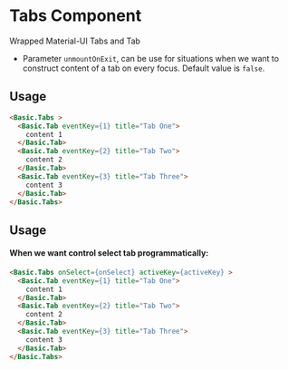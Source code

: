 # Tabs Component

Wrapped Material-UI Tabs and Tab

* Parameter `unmountOnExit`, can be use for situations when we want to construct content of a tab on every focus. Default value is `false`.

## Usage

```html
<Basic.Tabs >
  <Basic.Tab eventKey={1} title="Tab One">
    content 1
  </Basic.Tab>
  <Basic.Tab eventKey={2} title="Tab Two">
    content 2
  </Basic.Tab>
  <Basic.Tab eventKey={3} title="Tab Three">
    content 3
  </Basic.Tab>
</Basic.Tabs>
```
## Usage
#### When we want control select tab programmatically:
```html
<Basic.Tabs onSelect={onSelect} activeKey={activeKey} >
  <Basic.Tab eventKey={1} title="Tab One">
    content 1
  </Basic.Tab>
  <Basic.Tab eventKey={2} title="Tab Two">
    content 2
  </Basic.Tab>
  <Basic.Tab eventKey={3} title="Tab Three">
    content 3
  </Basic.Tab>
</Basic.Tabs>
```
